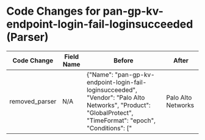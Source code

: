 # Code Changes for pan-gp-kv-endpoint-login-fail-loginsucceeded (Parser)

| Code Change | Field Name | Before | After |
|-------------|------------|--------|-------|
| removed_parser | N/A | {"Name": "pan-gp-kv-endpoint-login-fail-loginsucceeded", "Vendor": "Palo Alto Networks", "Product": "GlobalProtect", "TimeFormat": "epoch", "Conditions": ["|Palo Alto Networks|", "|globalprotect", "GlobalProtect portal user login succeeded"], "Fields": ["\Wrt=({time}\d{13})", "\Wdvchost=({host}.+?)(\s+\w+=|\s*$)", "Login from:\s*({src_ip}((([0-9a-fA-F.]{0,4}):{1,2}){1,7}([0-9a-fA-F]){0,4})|(((25[0-5]|(2[0-4]|1\d|[0-9]|)\d)\.?\b){4}))(:({src_port}\d+))?", "User name:\s+({user}[\w\.\-\!\#\^\~]{1,40}\$?)", "User name:\s+({email_address}[^@\s]+@[^\s,]+),", "Client OS( version)?:\s+({os}[^\":]+)(,|\.)"], "ParserVersion": "v1.0.0"} | N/A |